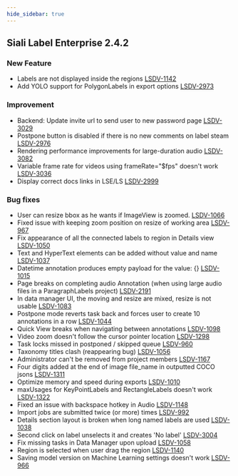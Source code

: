 ```yaml
---
hide_sidebar: true
---
```


## Siali Label Enterprise 2.4.2
### New Feature
- Labels are not displayed inside the regions [LSDV-1142](https://labelstudio.aha.io/features/LSDV-1142)
- Add YOLO support for PolygonLabels in export options [LSDV-2973](https://labelstudio.aha.io/features/LSDV-2973)

### Improvement
- Backend: Update invite url to send user to new password page [LSDV-3029](https://labelstudio.aha.io/features/LSDV-3029)
- Postpone button is disabled if there is no new comments on label steam [LSDV-2976](https://labelstudio.aha.io/features/LSDV-2976)
- Rendering performance improvements for large-duration audio [LSDV-3082](https://labelstudio.aha.io/features/LSDV-3082)
- Variable frame rate for videos using frameRate="$fps" doesn't work [LSDV-3036](https://labelstudio.aha.io/features/LSDV-3036)
- Display correct docs links in LSE/LS [LSDV-2999](https://labelstudio.aha.io/features/LSDV-2999)

### Bug fixes
- User can resize bbox as he wants if ImageView is zoomed. [LSDV-1066](https://labelstudio.aha.io/features/LSDV-1066)
- Fixed issue with keeping zoom position on resize of working area [LSDV-967](https://labelstudio.aha.io/features/LSDV-967)
- Fix appearance of all the connected labels to region in Details view [LSDV-1050](https://labelstudio.aha.io/features/LSDV-1050)
- Text and HyperText elements can be added without value and name [LSDV-1037](https://labelstudio.aha.io/features/LSDV-1037)
- Datetime annotation produces empty payload for the value: {} [LSDV-1015](https://labelstudio.aha.io/features/LSDV-1015)
- Page breaks on completing audio Annotation (when using large audio files in a ParagraphLabels project) [LSDV-2191](https://labelstudio.aha.io/features/LSDV-2191)
- In data manager UI, the moving and resize are mixed, resize is not usable [LSDV-1083](https://labelstudio.aha.io/features/LSDV-1083)
- Postpone mode reverts task back and forces user to create 10 annotations in a row [LSDV-1044](https://labelstudio.aha.io/features/LSDV-1044)
- Quick View breaks when navigating between annotations [LSDV-1098](https://labelstudio.aha.io/features/LSDV-1098)
- Video zoom doesn't follow the cursor pointer location [LSDV-1298](https://labelstudio.aha.io/features/LSDV-1298)
- Task locks missed in postponed / skipped queue [LSDV-960](https://labelstudio.aha.io/features/LSDV-960)
- Taxonomy titles clash (reappearing bug) [LSDV-1056](https://labelstudio.aha.io/features/LSDV-1056)
- Administrator can't be removed from project members [LSDV-1167](https://labelstudio.aha.io/features/LSDV-1167)
- Four digits added at the end of image file_name in outputted COCO jsons   [LSDV-1311](https://labelstudio.aha.io/features/LSDV-1311)
- Optimize memory and speed during exports [LSDV-1010](https://labelstudio.aha.io/features/LSDV-1010)
- maxUsages for KeyPointLabels and RectangleLabels doesn't work [LSDV-1322](https://labelstudio.aha.io/features/LSDV-1322)
- Fixed an issue with backspace hotkey in Audio [LSDV-1148](https://labelstudio.aha.io/features/LSDV-1148)
- Import jobs are submitted twice (or more) times [LSDV-992](https://labelstudio.aha.io/features/LSDV-992)
- Details section layout is broken when long named labels are used  [LSDV-1038](https://labelstudio.aha.io/features/LSDV-1038)
- Second click on label unselects it and creates 'No label' [LSDV-3004](https://labelstudio.aha.io/features/LSDV-3004)
- Fix missing tasks in Data Manager upon upload [LSDV-1058](https://labelstudio.aha.io/features/LSDV-1058)
- Region is selected when user drag the region [LSDV-1140](https://labelstudio.aha.io/features/LSDV-1140)
- Saving model version on Machine Learning settings doesn't work [LSDV-966](https://labelstudio.aha.io/features/LSDV-966)
